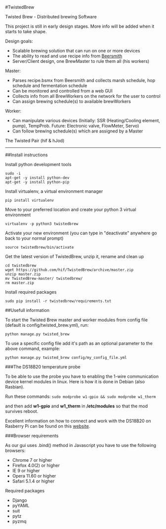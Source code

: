 ﻿#TwistedBrew

Twisted Brew - Distributed brewing Software

This project is still in early design stages. 
More info will be added when it starts to take shape.

Design goals:

* Scalable brewing solution that can run on one or more devices
* The ability to read and use recipe info from [Beersmith](http://beersmith.com/)
* Server/Client design, one BrewMaster to rule them all (his workers) 

Master:

*   Parses recipe.bsmx from Beersmith and collects marsh schedule, hop schedule and fermentation schedule
*   Can be monitored and controlled from a web GUI
*   Collects info from all BrewWorkers on the network for the user to control
*   Can assign brewing schedule(s) to available brewWorkers

Worker:

* Can manipulate various devices (Initially: SSR (Heating/Cooling element, pump), TempProb. Future: Electronic valve, FlowMeter, Servo)
* Can follow brewing schedule(s) which are assigned by a Master

The Twisted Pair (hif & hJod)  

---

##Install instructions

Install python development tools

    sudo -i
    apt-get -y install python-dev
    apt-get -y install python-pip

Install virtualenv, a virtual environment manager

    pip install virtualenv

Move to your preferred location and create your python 3 virtual environment

    virtualenv -p python3 twistedbrew

Activate your new environment (you can type in "deactivate" anywhere go back to your normal prompt)

    source twistedbrew/bin/activate

Get the latest version of TwistedBrew, unzip it, rename and clean up

    cd twistedbrew
    wget https://github.com/hif/TwistedBrew/archive/master.zip
    unzip master.zip
    mv TwistedBrew-master/ twistedbrew/
    rm master.zip

Install required packages

    sudo pip install -r twistedbrew/requirements.txt


##Usefull information

To start the Twisted Brew master and worker modules from config file (default is config/twisted_brew.yml), run:

    python manage.py twisted_brew

To use a specific config file add it's path as an optional parameter to the above command, example:

    python manage.py twisted_brew config/my_config_file.yml

###The DS18B20 temperature probe

To be able to use the probe you have to enabling the 1-wire communication device kernel modules in linux. Here is how it is done in Debian (also Rasbian).

Run these commands: `sudo modprobe w1-gpio && sudo modprobe w1_therm`

and then add **w1-gpio** and **w1_therm** in **/etc/modules** so that the mod survives reboot.

Excellent information on how to connect and work with the DS18B20 on Rasberry Pi can be found on this [website](http://www.reuk.co.uk/DS18B20-Temperature-Sensor-with-Raspberry-Pi.htm).

###Browser requirements

As our gui uses .bind() method in Javascript you have to use the following browsers:

*   Chrome 7 or higher
*   Firefox 4.0(2) or higher
*   IE 9 or higher
*   Opera 11.60 or higher
*   Safari 5.1.4 or higher

Required packages
* Django
* pyYAML
* suit
* pytz
* pyzmq
